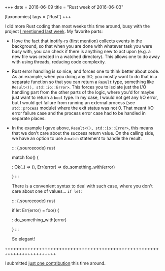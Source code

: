 +++
date = 2016-06-09
title = "Rust week of 2016-06-03"

[taxonomies]
tags = ['Rust']
+++

I did more Rust coding than most weeks this time around, busy with the
project [I mentioned last week]. My favorite parts:

-   I love the fact that [inotify-rs] ([first mention]) collects events
    in the background, so that when you are done with whatever task you
    were busy with, you can check if there is anything new to act upon
    (e.g. a new file was created in a watched directory). This allows
    one to do away with using threads, reducing code complexity.
-   Rust error handling is so nice, and forces one to think better about
    code. As an example, when you doing any I/O, you mostly want to do
    that in a separate function so that you can return a `Result` type,
    something like `Result<(), std::io::Error>`. This forces you to
    isolate just the I/O handling part from the other parts of the
    logic, where you\'d for maybe just want to return a `bool` type. In
    my case, I would not get any I/O error, but I would get failure from
    running an external process (see `std::process` module) where the
    exit status was not 0. That meant I/O error failure case and the
    process error case had to be handled in separate places.
-   In the example I gave above, `Result<(), std::io::Error>`, this
    means that we don\'t care about the success return value. On the
    calling side, we have an option to use a `match` statement to handle
    the result:

    ::: {.sourcecode}
    rust

    match foo() {

    :   Ok(\_) =\> (), Err(error) =\> do\_something\_with(error)

    }
    :::

    There is a convenient syntax to deal with such case, where you
    don\'t care about one of values\... `if let`:

    ::: {.sourcecode}
    rust

    if let Err(error) = foo() {

    :   do\_something\_with(error)

    }
    :::

    So elegant!

++++++++++++++++++++++++++++++++++++++++++++++++++++++++++++++++++++++++

I submitted [just one contribution] this time around.

  [I mentioned last week]: http://tshepang.net/rust-week-of-2016-05-27
  [inotify-rs]: https://github.com/hannobraun/inotify-rs
  [first mention]: http://tshepang.net/rust-week-of-2015-07-31
  [just one contribution]: https://github.com/rust-lang/rust/pull/34185
